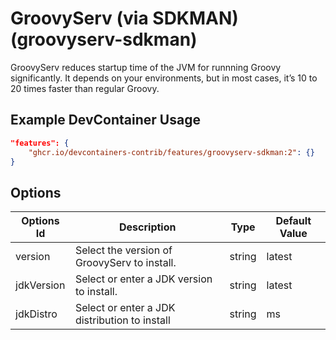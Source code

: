 
# GroovyServ (via SDKMAN) (groovyserv-sdkman)

GroovyServ reduces startup time of the JVM for runnning Groovy significantly. It
depends on your environments, but in most cases, it’s 10 to 20 times faster than
regular Groovy.

## Example DevContainer Usage

```json
"features": {
    "ghcr.io/devcontainers-contrib/features/groovyserv-sdkman:2": {}
}
```

## Options

| Options Id | Description | Type | Default Value |
|-----|-----|-----|-----|
| version | Select the version of GroovyServ to install. | string | latest |
| jdkVersion | Select or enter a JDK version to install. | string | latest |
| jdkDistro | Select or enter a JDK distribution to install | string | ms |


